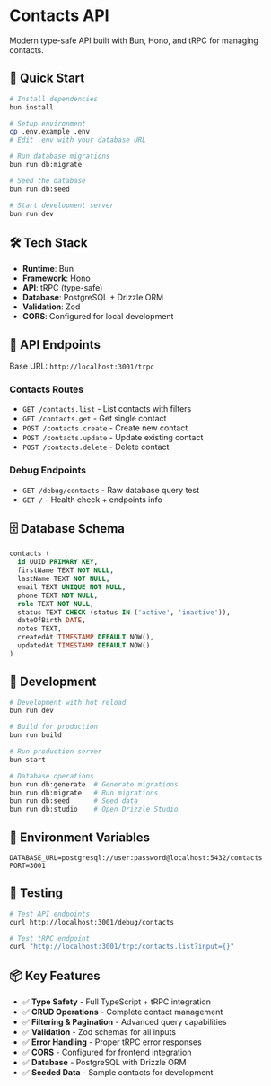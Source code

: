 # Contacts API

Modern type-safe API built with Bun, Hono, and tRPC for managing contacts.

## 🚀 Quick Start

```bash
# Install dependencies
bun install

# Setup environment
cp .env.example .env
# Edit .env with your database URL

# Run database migrations
bun run db:migrate

# Seed the database
bun run db:seed

# Start development server
bun run dev
```

## 🛠 Tech Stack

- **Runtime**: Bun
- **Framework**: Hono
- **API**: tRPC (type-safe)
- **Database**: PostgreSQL + Drizzle ORM
- **Validation**: Zod
- **CORS**: Configured for local development

## 📡 API Endpoints

Base URL: `http://localhost:3001/trpc`

### Contacts Routes
- `GET /contacts.list` - List contacts with filters
- `GET /contacts.get` - Get single contact
- `POST /contacts.create` - Create new contact
- `POST /contacts.update` - Update existing contact
- `POST /contacts.delete` - Delete contact

### Debug Endpoints
- `GET /debug/contacts` - Raw database query test
- `GET /` - Health check + endpoints info

## 🗄 Database Schema

```sql
contacts (
  id UUID PRIMARY KEY,
  firstName TEXT NOT NULL,
  lastName TEXT NOT NULL,
  email TEXT UNIQUE NOT NULL,
  phone TEXT NOT NULL,
  role TEXT NOT NULL,
  status TEXT CHECK (status IN ('active', 'inactive')),
  dateOfBirth DATE,
  notes TEXT,
  createdAt TIMESTAMP DEFAULT NOW(),
  updatedAt TIMESTAMP DEFAULT NOW()
)
```

## 🔧 Development

```bash
# Development with hot reload
bun run dev

# Build for production
bun run build

# Run production server
bun start

# Database operations
bun run db:generate  # Generate migrations
bun run db:migrate   # Run migrations
bun run db:seed      # Seed data
bun run db:studio    # Open Drizzle Studio
```

## 📝 Environment Variables

```env
DATABASE_URL=postgresql://user:password@localhost:5432/contacts
PORT=3001
```

## 🧪 Testing

```bash
# Test API endpoints
curl http://localhost:3001/debug/contacts

# Test tRPC endpoint
curl "http://localhost:3001/trpc/contacts.list?input={}"
```

## 📦 Key Features

- ✅ **Type Safety** - Full TypeScript + tRPC integration
- ✅ **CRUD Operations** - Complete contact management
- ✅ **Filtering & Pagination** - Advanced query capabilities
- ✅ **Validation** - Zod schemas for all inputs
- ✅ **Error Handling** - Proper tRPC error responses
- ✅ **CORS** - Configured for frontend integration
- ✅ **Database** - PostgreSQL with Drizzle ORM
- ✅ **Seeded Data** - Sample contacts for development